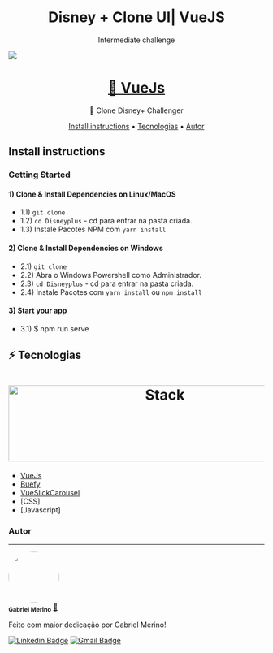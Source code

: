 <h1 align="center">Disney + Clone UI| VueJS </h1>
<p align="center">Intermediate challenge </p>
<img src="https://user-images.githubusercontent.com/62441006/120034814-fb4c0500-bfd3-11eb-922e-a86a16f7d2c0.png">
<h1 align="center">
    <a href="https://cli.vuejs.org/">🔗  VueJs</a>
</h1>
<p align="center">🚀 Clone Disney+ Challenger</p>


<p align="center">
 <a href="#Install">Install instructions</a> • 
 <a href="#tecnologias">Tecnologias</a> • 
 <a href="#autor">Autor</a>
</p>

## Install instructions

### Getting Started

#### 1) Clone & Install Dependencies on Linux/MacOS

- 1.1) `git clone `
- 1.2) `cd Disneyplus` - cd para entrar na pasta criada.
- 1.3)  Instale Pacotes NPM com `yarn install`

#### 2) Clone & Install Dependencies on Windows

- 2.1) `git clone`
- 2.2)  Abra o Windows Powershell como Administrador.
- 2.3) `cd Disneyplus` - cd para entrar na pasta criada.
- 2.4)  Instale Pacotes com `yarn install` ou `npm install`

#### 3) Start your app

- 3.1) $ npm run serve

## :zap: Tecnologias

<h1 align="center">
  <img src="https://cli.vuejs.org/favicon.png" alt="Stack" height="150" width="600">
  <br>
</h1>

-   [VueJs](https://github.com/vuejs/vue)
-   [Buefy](https://github.com/buefy/buefy)
-   [VueSlickCarousel](https://github.com/gs-shop/vue-slick-carousel)
-   [CSS]
-   [Javascript]


### Autor
---
 <img style="border-radius: 50%;" src="https://avatars.githubusercontent.com/u/62441006?v=4" width="100px;" alt=""/>
 <br />
 <sub><b>Gabriel Merino</b></sub></a> <a href="https://github.com/Gabri3el/" title="github">🚀</a>

 Feito com maior dedicação por Gabriel Merino!

[![Linkedin Badge](https://img.shields.io/badge/-Gabriel-blue?style=flat-square&logo=Linkedin&logoColor=white&link=https://www.linkedin.com/in/gabrielmerinostos/)](https://www.linkedin.com/in/gabrielmerinostos/)
[![Gmail Badge](https://img.shields.io/badge/-gabrielmerino.dev@gmail.com-c14438?style=flat-square&logo=Gmail&logoColor=white&link=mailto:gabrielmerino.dev@gmail.com)](mailto:gabrielmerino.dev@gmail.com)
